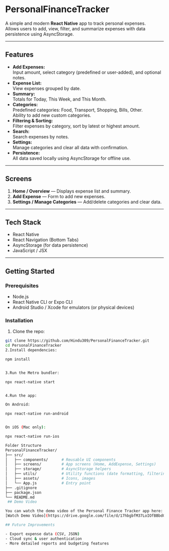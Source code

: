 # PersonalFinanceTracker

A simple and modern **React Native** app to track personal expenses.  
Allows users to add, view, filter, and summarize expenses with data persistence using AsyncStorage.

---

## Features

- **Add Expenses:**  
  Input amount, select category (predefined or user-added), and optional notes.  
- **Expense List:**  
  View expenses grouped by date.  
- **Summary:**  
  Totals for Today, This Week, and This Month.  
- **Categories:**  
  Predefined categories: Food, Transport, Shopping, Bills, Other.  
  Ability to add new custom categories.  
- **Filtering & Sorting:**  
  Filter expenses by category, sort by latest or highest amount.  
- **Search:**  
  Search expenses by notes.  
- **Settings:**  
  Manage categories and clear all data with confirmation.  
- **Persistence:**  
  All data saved locally using AsyncStorage for offline use.

---

## Screens

1. **Home / Overview** — Displays expense list and summary.  
2. **Add Expense** — Form to add new expenses.  
3. **Settings / Manage Categories** — Add/delete categories and clear data.

---

## Tech Stack

- React Native  
- React Navigation (Bottom Tabs)  
- AsyncStorage (for data persistence)  
- JavaScript / JSX

---

## Getting Started

### Prerequisites

- Node.js  
- React Native CLI or Expo CLI  
- Android Studio / Xcode for emulators (or physical devices)

### Installation

1. Clone the repo:

```bash
git clone https://github.com/Hindu309/PersonalFinanceTracker.git
cd PersonalFinanceTracker
2.Install dependencies:

npm install


3.Run the Metro bundler:

npx react-native start


4.Run the app:

On Android:

npx react-native run-android


On iOS (Mac only):

npx react-native run-ios

Folder Structure
PersonalFinanceTracker/
├── src/
│   ├── components/      # Reusable UI components
│   ├── screens/         # App screens (Home, AddExpense, Settings)
│   ├── storage/         # AsyncStorage helpers
│   ├── utils/           # Utility functions (date formatting, filtering)
│   ├── assets/          # Icons, images
│   └── App.js           # Entry point
├── .gitignore
├── package.json
└── README.md
 ## Demo Video

You can watch the demo video of the Personal Finance Tracker app here:  
[Watch Demo Video](https://drive.google.com/file/d/17hbgbfM37LoIOfBBbd0HfDs9VjjgJxvh/view?usp=drivesdk)

## Future Improvements

- Export expense data (CSV, JSON)  
- Cloud sync & user authentication  
- More detailed reports and budgeting features
